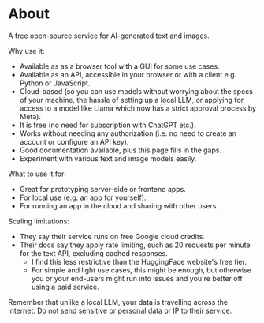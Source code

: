 # About

A free open-source service for AI-generated text and images. 

Why use it:

- Available as as a browser tool with a GUI for some use cases.
- Available as an API, accessible in your browser or with a client e.g. Python or JavaScript.
- Cloud-based (so you can use models without worrying about the specs of your machine, the hassle of setting up a local LLM, or applying for access to a model like Llama which now has a strict approval process by Meta).
- It is free (no need for subscription with ChatGPT etc.).
- Works without needing any authorization (i.e. no need to create an account or configure an API key).
- Good documentation available, plus this page fills in the gaps.
- Experiment with various text and image models easily. 

What to use it for:

- Great for prototyping server-side or frontend apps.
- For local use (e.g. an app for yourself).
- For running an app in the cloud and sharing with other users. 

Scaling limitations:

- They say their service runs on free Google cloud credits.
- Their docs say they apply rate limiting, such as 20 requests per minute for the text API, excluding cached responses.
    - I find this less restrictive than the HuggingFace website's free tier.
    - For simple and light use cases, this might be enough, but otherwise you or your end-users might run into issues and you're better off using a paid service.

Remember that unlike a local LLM, your data is travelling across the internet. Do not send sensitive or personal data or IP to their service.